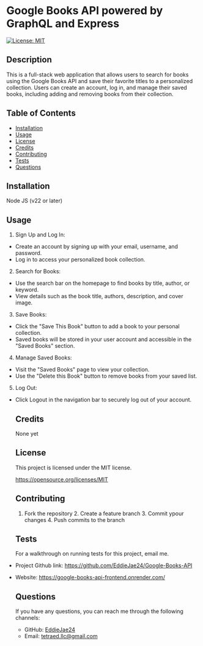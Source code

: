 # Google Books API powered by GraphQL and Express
 [![License: MIT](https://img.shields.io/badge/License-MIT-yellow.svg)](https://opensource.org/licenses/MIT)

  ## Description
  This is a full-stack web application that allows users to search for books using the Google Books API and save their favorite titles to a personalized collection. Users can create an account, log in, and manage their saved books, including adding and removing books from their collection.


  ## Table of Contents
  - [Installation](#installation)
  - [Usage](#usage)
  - [License](#license)
  - [Credits](#credits)
  - [Contributing](#contributing)
  - [Tests](#tests)
  - [Questions](#questions)

  ## Installation
  Node JS (v22 or later)

  ## Usage
 1. Sign Up and Log In:

  - Create an account by signing up with your email, username, and password.
  - Log in to access your personalized book collection.
 2. Search for Books:
 - Use the search bar on the homepage to find books by title, author, or keyword.
 - View details such as the book title, authors, description, and cover image.

 3. Save Books:
 - Click the "Save This Book" button to add a book to your personal collection.
 - Saved books will be stored in your user account and accessible in the "Saved Books" section.
 4. Manage Saved Books:
 - Visit the "Saved Books" page to view your collection.
 - Use the "Delete this Book" button to remove books from your saved list.

5. Log Out:
- Click Logout in the navigation bar to securely log out of your account.

  ## Credits
  None yet


  ## License
  This project is licensed under the MIT license.

  https://opensource.org/licenses/MIT

  ## Contributing
  1. Fork the repository 2. Create a feature branch 3. Commit ypour changes 4. Push commits to the branch

  ## Tests
  For a walkthrough on running tests for this project, email me.
 - Project Github link: https://github.com/EddieJae24/Google-Books-API
- Website: https://google-books-api-frontend.onrender.com/

  ## Questions
  If you have any questions, you can reach me through the following channels:
  - GitHub: [EddieJae24](https://github.com/EddieJae24)
  - Email: tetraed.llc@gmail.com
  
